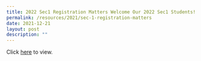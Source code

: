 ```yaml
---
title: 2022 Sec1 Registration Matters Welcome Our 2022 Sec1 Students!
permalink: /resources/2021/sec-1-registration-matters
date: 2021-12-21
layout: post
description: ""
---
```


Click [here](https://montfortsec.moe.edu.sg/quick-links/students/sec-1-onboarding) to view.